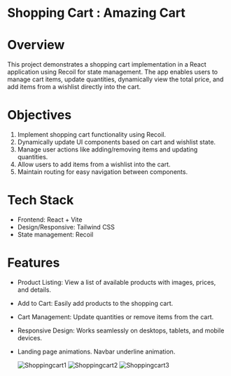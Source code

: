 # Shopping Cart : Amazing Cart

# Overview
This project demonstrates a shopping cart implementation in a React application using Recoil for state management. The app enables users to manage cart items, update quantities, dynamically view the total price, and add items from a wishlist directly into the cart.

# Objectives
1. Implement shopping cart functionality using Recoil.
2. Dynamically update UI components based on cart and wishlist state.
3. Manage user actions like adding/removing items and updating quantities.
4. Allow users to add items from a wishlist into the cart.
5. Maintain routing for easy navigation between components.

# Tech Stack
- Frontend: React + Vite
- Design/Responsive: Tailwind CSS
- State management: Recoil

# Features
- Product Listing: View a list of available products with images, prices, and details.
- Add to Cart: Easily add products to the shopping cart.
- Cart Management: Update quantities or remove items from the cart.
- Responsive Design: Works seamlessly on desktops, tablets, and mobile devices.
- Landing page animations. Navbar underline animation.

  ![Shoppingcart1](https://github.com/user-attachments/assets/decbea2a-106a-4f44-a2f8-5ad8d4fb349e)
![Shoppingcart2](https://github.com/user-attachments/assets/7bc460fe-2c2c-4472-b58a-85a4c4c4dda4)
![Shoppingcart3](https://github.com/user-attachments/assets/6697a2e3-8a7a-4244-b273-a333c61b7688)
